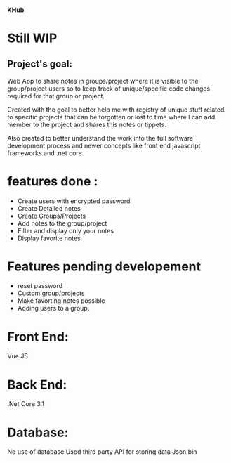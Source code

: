 #### KHub

# Still WIP

## Project's goal:

Web App to share notes in groups/project where it is visible to the group/project users so to keep track of unique/specific code changes required for that group or project.

Created with the goal to better help me with registry of unique stuff related to specific projects that can be forgotten or lost to time where I can add member to the project and shares this notes or tippets.

Also created to better understand the work into the full software development process and newer concepts like front end javascript frameworks and .net core

# features done :

* Create users with encrypted password 
* Create Detailed notes
* Create Groups/Projects 
* Add notes to the group/project
* Filter and display only your notes
* Display favorite notes

# Features pending developement

* reset password
* Custom group/projects
* Make favorting notes possible
* Adding users to a group.


# Front End:

Vue.JS 

# Back End:

.Net Core 3.1

# Database:

No use of database 
Used third party API for storing data Json.bin

